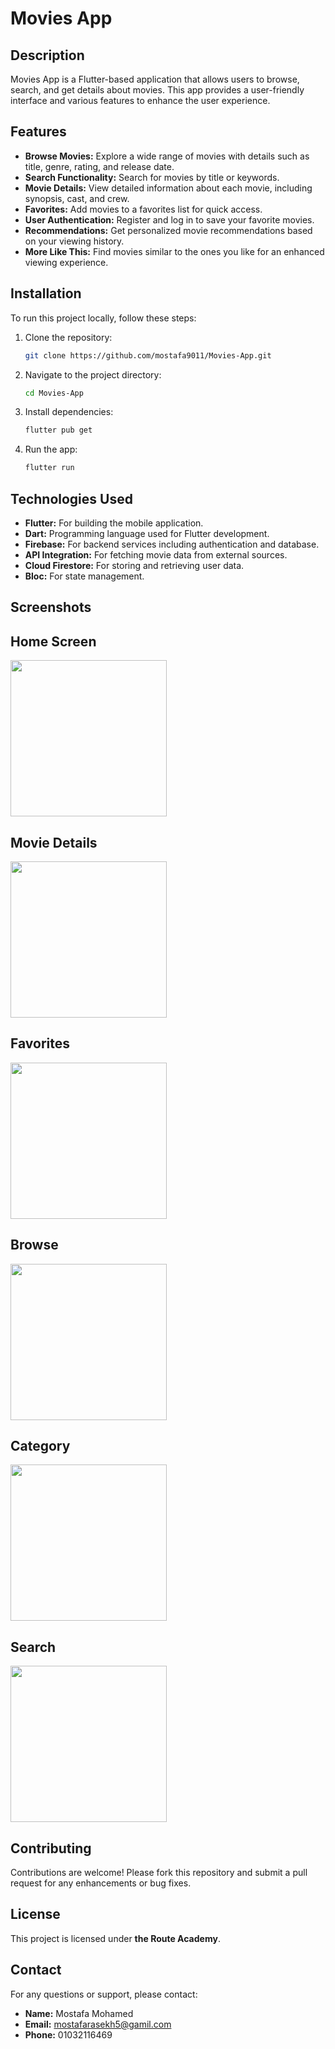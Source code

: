 # Movies App

## Description
Movies App is a Flutter-based application that allows users to browse, search, and get details about movies. This app provides a user-friendly interface and various features to enhance the user experience.

## Features
- **Browse Movies:** Explore a wide range of movies with details such as title, genre, rating, and release date.
- **Search Functionality:** Search for movies by title or keywords.
- **Movie Details:** View detailed information about each movie, including synopsis, cast, and crew.
- **Favorites:** Add movies to a favorites list for quick access.
- **User Authentication:** Register and log in to save your favorite movies.
- **Recommendations:** Get personalized movie recommendations based on your viewing history.
- **More Like This:** Find movies similar to the ones you like for an enhanced viewing experience.

## Installation
To run this project locally, follow these steps:

1. Clone the repository:
    ```bash
    git clone https://github.com/mostafa9011/Movies-App.git
    ```

2. Navigate to the project directory:
    ```bash
    cd Movies-App
    ```

3. Install dependencies:
    ```bash
    flutter pub get
    ```

4. Run the app:
    ```bash
    flutter run
    ```

## Technologies Used
- **Flutter:** For building the mobile application.
- **Dart:** Programming language used for Flutter development.
- **Firebase:** For backend services including authentication and database.
- **API Integration:** For fetching movie data from external sources.
- **Cloud Firestore:** For storing and retrieving user data.
- **Bloc:** For state management.

## Screenshots
## Home Screen
<img src="https://github.com/mostafa9011/Movies-App/blob/main/assets/screeenshots/1.jpg?raw=true" alt="" width="250"/>

## Movie Details
<img src="https://github.com/mostafa9011/Movies-App/blob/main/assets/screeenshots/6.jpg?raw=true" alt="" width="250"/>

## Favorites
<img src="https://github.com/mostafa9011/Movies-App/blob/main/assets/screeenshots/5.jpg?raw=true" alt="" width="250"/>

## Browse
<img src="https://github.com/mostafa9011/Movies-App/blob/main/assets/screeenshots/2.jpg?raw=true" alt="" width="250"/>

## Category
<img src="https://github.com/mostafa9011/Movies-App/blob/main/assets/screeenshots/3.jpg?raw=true" alt="" width="250"/>

## Search
<img src="https://github.com/mostafa9011/Movies-App/blob/main/assets/screeenshots/4.jpg?raw=true" alt="" width="250"/>


## Contributing
Contributions are welcome! Please fork this repository and submit a pull request for any enhancements or bug fixes.

## License
This project is licensed under  **the Route Academy**.

## Contact
For any questions or support, please contact:
- **Name:** Mostafa Mohamed
- **Email:** mostafarasekh5@gamil.com
- **Phone:** 01032116469
